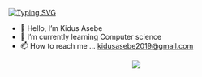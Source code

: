 
[![Typing SVG](https://readme-typing-svg.demolab.com/?lines=Frontend+Developer;React+Developer)](https://git.io/typing-svg)

- 👋 Hello, I’m Kidus Asebe
- 🌱 I’m currently learning Computer science
- 📫 How to reach me ... kidusasebe2019@gmail.com

  
<p align="center">
  <a href="https://skillicons.dev">
    <img src="https://skillicons.dev/icons?i=git,vim,appwrite,bash,cpp,css,dotnet,express,figma,firebase,git,html,java,js,mongodb,mysql,nextjs,nodejs,obsidian,postman,react,redux,sentry,tailwind,ts,vite" />
  </a>
</p>



